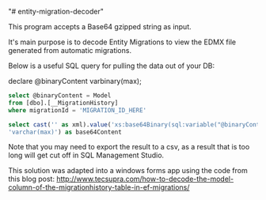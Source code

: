 "# entity-migration-decoder" 

This program accepts a Base64 gzipped string as input. 

It's main purpose is to decode Entity Migrations to view the EDMX file generated from automatic migrations.

Below is a useful SQL query for pulling the data out of your DB:

declare @binaryContent varbinary(max);

```sql
select @binaryContent = Model
from [dbo].[__MigrationHistory]
where migrationId = 'MIGRATION_ID_HERE'

select cast('' as xml).value('xs:base64Binary(sql:variable("@binaryContent"))',
'varchar(max)') as base64Content
```
Note that you may need to export the result to a csv, as a result that is too long will get cut off in SQL Management Studio.

This solution was adapted into a windows forms app using the code from this blog post: http://www.tecsupra.com/how-to-decode-the-model-column-of-the-migrationhistory-table-in-ef-migrations/
